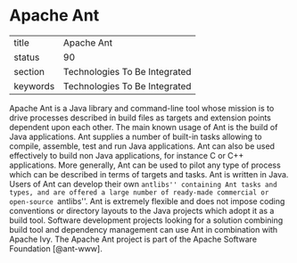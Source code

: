 # Apache Ant


|          |                               |
| -------- | ----------------------------- |
| title    | Apache Ant                    | 
| status   | 90                            |
| section  | Technologies To Be Integrated |
| keywords | Technologies To Be Integrated |



Apache Ant is a Java library and command-line tool whose mission is to
drive processes described in build files as targets and extension
points dependent upon each other. The main known usage of Ant is the
build of Java applications. Ant supplies a number of built-in tasks
allowing to compile, assemble, test and run Java applications. Ant can
also be used effectively to build non Java applications, for instance
C or C++ applications. More generally, Ant can be used to pilot any
type of process which can be described in terms of targets and
tasks. Ant is written in Java. Users of Ant can develop their own
``antlibs'' containing Ant tasks and types, and are offered a large
number of ready-made commercial or open-source ``antlibs''. Ant is
extremely flexible and does not impose coding conventions or directory
layouts to the Java projects which adopt it as a build tool. Software
development projects looking for a solution combining build tool and
dependency management can use Ant in combination with Apache Ivy. The
Apache Ant project is part of the Apache Software
Foundation [@ant-www].

